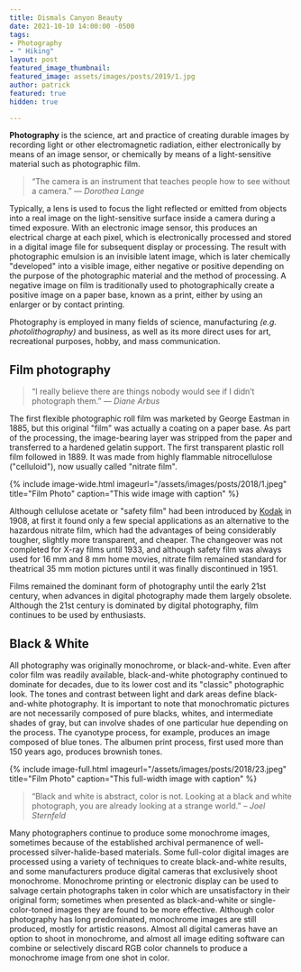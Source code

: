 ```yaml
---
title: Dismals Canyon Beauty
date: 2021-10-10 14:00:00 -0500
tags:
- Photography
- " Hiking"
layout: post
featured_image_thumbnail: 
featured_image: assets/images/posts/2019/1.jpg
author: patrick
featured: true
hidden: true

---
```

**Photography** is the science, art and practice of creating durable images by recording light or other electromagnetic radiation, either electronically by means of an image sensor, or chemically by means of a light-sensitive material such as photographic film.

<blockquote class="alignleft">“The camera is an instrument that teaches people how to see without a camera.” <cite>— Dorothea Lange</cite></blockquote>

Typically, a lens is used to focus the light reflected or emitted from objects into a real image on the light-sensitive surface inside a camera during a timed exposure. With an electronic image sensor, this produces an electrical charge at each pixel, which is electronically processed and stored in a digital image file for subsequent display or processing. The result with photographic emulsion is an invisible latent image, which is later chemically "developed" into a visible image, either negative or positive depending on the purpose of the photographic material and the method of processing. A negative image on film is traditionally used to photographically create a positive image on a paper base, known as a print, either by using an enlarger or by contact printing.

Photography is employed in many fields of science, manufacturing *(e.g. photolithography)* and business, as well as its more direct uses for art, recreational purposes, hobby, and mass communication.

## Film photography

<blockquote class="alignright">“I really believe there are things nobody would see if I didn’t photograph them.” <cite>— Diane Arbus</cite></blockquote>

The first flexible photographic roll film was marketed by George Eastman in 1885, but this original "film" was actually a coating on a paper base. As part of the processing, the image-bearing layer was stripped from the paper and transferred to a hardened gelatin support. The first transparent plastic roll film followed in 1889. It was made from highly flammable nitrocellulose ("celluloid"), now usually called "nitrate film".

{% include image-wide.html imageurl="/assets/images/posts/2018/1.jpeg" title="Film Photo" caption="This wide image with caption" %}

Although cellulose acetate or "safety film" had been introduced by [Kodak](https://en.wikipedia.org/wiki/Eastman_Kodak) in 1908, at first it found only a few special applications as an alternative to the hazardous nitrate film, which had the advantages of being considerably tougher, slightly more transparent, and cheaper. The changeover was not completed for X-ray films until 1933, and although safety film was always used for 16 mm and 8 mm home movies, nitrate film remained standard for theatrical 35 mm motion pictures until it was finally discontinued in 1951.

Films remained the dominant form of photography until the early 21st century, when advances in digital photography made them largely obsolete. Although the 21st century is dominated by digital photography, film continues to be used by enthusiasts.

## Black & White

All photography was originally monochrome, or black-and-white. Even after color film was readily available, black-and-white photography continued to dominate for decades, due to its lower cost and its "classic" photographic look. The tones and contrast between light and dark areas define black-and-white photography. It is important to note that monochromatic pictures are not necessarily composed of pure blacks, whites, and intermediate shades of gray, but can involve shades of one particular hue depending on the process. The cyanotype process, for example, produces an image composed of blue tones. The albumen print process, first used more than 150 years ago, produces brownish tones.

{% include image-full.html imageurl="/assets/images/posts/2018/23.jpeg" title="Film Photo" caption="This full-width image with caption" %}

>“Black and white is abstract, color is not. Looking at a black and white photograph, you are already looking at a strange world.” <cite>– Joel Sternfeld</cite>

Many photographers continue to produce some monochrome images, sometimes because of the established archival permanence of well-processed silver-halide-based materials. Some full-color digital images are processed using a variety of techniques to create black-and-white results, and some manufacturers produce digital cameras that exclusively shoot monochrome. Monochrome printing or electronic display can be used to salvage certain photographs taken in color which are unsatisfactory in their original form; sometimes when presented as black-and-white or single-color-toned images they are found to be more effective. Although color photography has long predominated, monochrome images are still produced, mostly for artistic reasons. Almost all digital cameras have an option to shoot in monochrome, and almost all image editing software can combine or selectively discard RGB color channels to produce a monochrome image from one shot in color.
